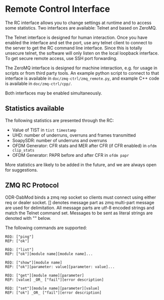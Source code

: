 Remote Control Interface
========================

The RC interface allows you to change settings at runtime and to access some
statistics. Two interfaces are available: Telnet and based on ZeroMQ.

The Telnet interface is designed for human interaction. Once you have enabled
the interface and set the port, use any telnet client to connect to the server
to get the RC command line interface. Since this is totally unsecure telnet,
the software will only listen on the local loopback interface. To get secure
remote access, use SSH port forwarding.

The ZeroMQ interface is designed for machine interaction, e.g. for usage in
scripts or from third party tools. An example python script to connect to that
interface is available in `doc/zmq-ctrl/zmq_remote.py`, and example C++ code is available in `doc/zmq-ctrl/cpp/`.

Both interfaces may be enabled simultaneously.

Statistics available
--------------------

The following statistics are presented through the RC:

 * Value of TIST in `tist timestamp`
 * UHD: number of underruns, overruns and frames transmitted
 * SoapySDR: number of underruns and overruns
 * OFDM Generator: CFR stats and MER after CFR (if CFR enabled) in `ofdm clip_stats`
 * OFDM Generator: PAPR before and after CFR in `ofdm papr`

More statistics are likely to be added in the future, and we are always open
for suggestions.


ZMQ RC Protocol
---------------

ODR-DabMod binds a zmq rep socket so clients must connect
using either req or dealer socket.
[] denotes message part as zmq multi-part message are used for delimitation.
All message parts are utf-8 encoded strings and match the Telnet command set.
Messages to be sent as literal strings are denoted with "" below.

The following commands are supported:

    REQ: ["ping"]
    REP: ["ok"]

    REQ: ["list"]
    REP: ["ok"][module name][module name]...

    REQ: ["show"][module name]
    REP: ["ok"][parameter: value][parameter: value]...

    REQ: ["get"][module name][parameter]
    REP: [value] _OR_ ["fail"][error description]

    REQ: ["set"][module name][parameter][value]
    REP: ["ok"] _OR_ ["fail"][error description]
